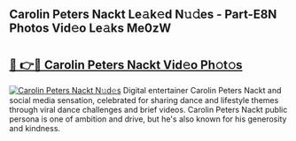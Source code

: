 ## Carolin Peters Nackt Le𝚊k𝚎d N𝚞𝚍es - Part-E8N Photos Vid𝚎o Le𝚊ks Me0zW

# <h2><a href="http://fb7zf75.evod.top/?m=Carolin+Peters+Nackt">🔗 👉🔴 Carolin Peters Nackt Vid𝚎o Ph𝚘t𝚘s</a></h2>

[![Carolin Peters Nackt N𝚞d𝚎s](https://i.imgur.com/8V9OHl7.gif)](http://fb7zf75.evod.top/?m=Carolin+Peters+Nackt)
Digital entertainer Carolin Peters Nackt and social media sensation, celebrated for sharing dance and lifestyle themes through viral dance challenges and brief videos. Carolin Peters Nackt public persona is one of ambition and drive, but he's also known for his generosity and kindness. 
